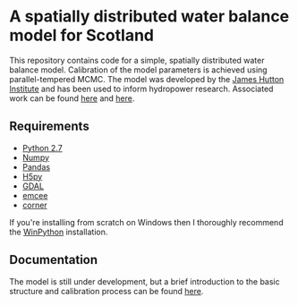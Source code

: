 # A spatially distributed water balance model for Scotland

This repository contains code for a simple, spatially distributed water balance model. Calibration of the model parameters is achieved using parallel-tempered MCMC. The model was developed by the [James Hutton Institute](http://www.hutton.ac.uk/) and has been used to inform hydropower research. Associated work can be found [here](http://www.sciencedirect.com/science/article/pii/S1364032115007182) and [here](http://meetingorganizer.copernicus.org/EGU2015/EGU2015-3351.pdf).

## Requirements

  * [Python 2.7](https://www.python.org/download/releases/2.7/)
  * [Numpy](http://www.numpy.org/)
  * [Pandas](http://pandas.pydata.org/)
  * [H5py](http://www.h5py.org/)
  * [GDAL](http://www.gdal.org/)
  * [emcee](http://dan.iel.fm/emcee/current/)
  * [corner](https://github.com/dfm/corner.py)

If you're installing from scratch on Windows then I thoroughly recommend the [WinPython](http://winpython.github.io/) installation.

## Documentation

The model is still under development, but a brief introduction to the basic structure and calibration process can be found [here]().
